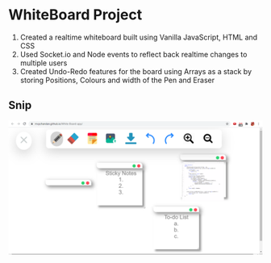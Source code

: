 # WhiteBoard Project
1. Created a realtime whiteboard built using Vanilla JavaScript, HTML and CSS
2. Used Socket.io and Node events to reflect back realtime changes to multiple users 
3. Created Undo-Redo features for the board using Arrays as a stack by storing  Positions, Colours and width of the Pen and Eraser

## Snip
![image](https://github.com/MvpChandan/White-Board-app/blob/main/Capture.PNG)
